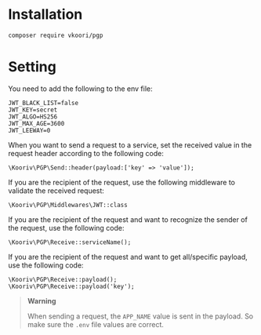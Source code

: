 # Installation

```bash
composer require vkoori/pgp
```

# Setting

You need to add the following to the env file:

```
JWT_BLACK_LIST=false
JWT_KEY=secret
JWT_ALGO=HS256
JWT_MAX_AGE=3600
JWT_LEEWAY=0
```

When you want to send a request to a service, set the received value in the request header according to the following code:

```
\Kooriv\PGP\Send::header(payload:['key' => 'value']);
```

If you are the recipient of the request, use the following middleware to validate the received request:

```
\Kooriv\PGP\Middlewares\JWT::class
```

If you are the recipient of the request and want to recognize the sender of the request, use the following code:

```
\Kooriv\PGP\Receive::serviceName();
```

If you are the recipient of the request and want to get all/specific payload, use the following code:

```
\Kooriv\PGP\Receive::payload();
\Kooriv\PGP\Receive::payload('key');
```

> **Warning**
>
> When sending a request, the `APP_NAME` value is sent in the payload. So make sure the `.env` file values are correct.

